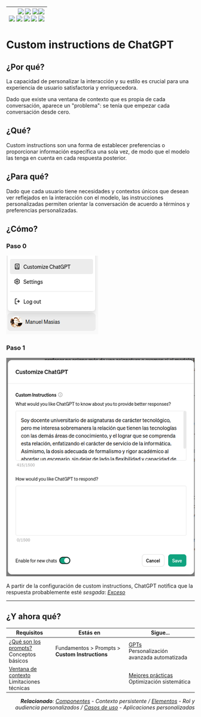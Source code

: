 <div align=right>

|[![](https://img.shields.io/badge/-Inicio-FFF?style=flat&logo=Emlakjet&logoColor=black)](/README.md) [![](https://img.shields.io/badge/-Introducción-FFF?style=flat&logo=abbrobotstudio&logoColor=black)](/documentos/intro.md) [![](https://img.shields.io/badge/-Panorámica-FFF?style=flat&logo=openstreetmap&logoColor=black)](/documentos/panoramica.md)[![](https://img.shields.io/badge/-Modelos_de_lenguaje-FFF?style=flat&logo=LiveChat&logoColor=black)](/documentos/LLMs.md)<br>  [![](https://img.shields.io/badge/-Prompts-FFF?style=flat&logo=Proton&logoColor=black)](/documentos/prompts/README.md) [![](https://img.shields.io/badge/-Ing,_de_prompts-FFF?style=flat&logo=googleearthengine&logoColor=black)](/documentos/ingenieriaDePrompts/README.md) [![](https://img.shields.io/badge/-Patrones-FFF?style=flat&logo=textpattern&logoColor=black)](/documentos/ingenieriaDePrompts/patrones/README.md) [![](https://img.shields.io/badge/8vP-FFF?style=flat&logo=v8&logoColor=black)](/documentos/prompts/mejoresPracticas/8virtudesDelPrompting.md) [![](https://img.shields.io/badge/-Casos_de_uso-FFF?style=flat&logo=gitbook&logoColor=black)](/documentos/casosDeUso/README.md)|
|-:|

</div>

# Custom instructions de ChatGPT

## ¿Por qué?

La capacidad de personalizar la interacción y su estilo es crucial para una experiencia de usuario satisfactoria y enriquecedora.

Dado que existe una ventana de contexto que es propia de cada conversación, aparece un "problema": se tenía que empezar cada conversación desde cero.

## ¿Qué?

Custom instructions son una forma de establecer preferencias o proporcionar información específica una sola vez, de modo que el modelo las tenga en cuenta en cada respuesta posterior.

## ¿Para qué?

Dado que cada usuario tiene necesidades y contextos únicos que desean ver reflejados en la interacción con el modelo, las instrucciones personalizadas permiten orientar la conversación de acuerdo a términos y preferencias personalizadas.

## ¿Cómo?

### Paso 0

![](/documentos/imagenes/customInstructions0000.png)

### Paso 1

![](/documentos/imagenes/customInstructions0001.png)


A partir de la configuración de custom instructions, ChatGPT notifica que la respuesta probablemente esté *sesgada*: [*Exceso*](https://chat.openai.com/share/b505d7b7-c852-4987-bfc0-af7d800fae11)

---

## ¿Y ahora qué?

<div align=right>

|Requisitos|Estás en|Sigue...|
|-|-|-|
|[¿Qué son los prompts?](README.md)<br>Conceptos básicos|Fundamentos > Prompts > **Custom Instructions**|[GPTs](GPTs.md)<br>Personalización avanzada automatizada
|[Ventana de contexto](ventanaDeContexto.md)<br>Limitaciones técnicas||[Mejores prácticas](mejoresPracticas/README.md)<br>Optimización sistemática

<i>**Relacionado**: [Componentes](componentes.md) - Contexto persistente / [Elementos](elementos.md) - Rol y audiencia personalizados / [Casos de uso](../casosDeUso/README.md) - Aplicaciones personalizadas</i>

</div>